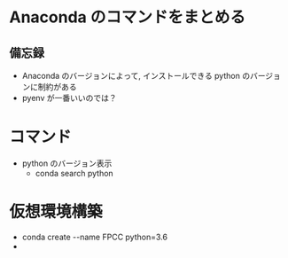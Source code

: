 # Anaconda のコマンドをまとめる

## 備忘録
- Anaconda のバージョンによって, インストールできる python のバージョンに制約がある
- pyenv が一番いいのでは？

# コマンド
- python のバージョン表示
    - conda search python

# 仮想環境構築
- conda create --name FPCC python=3.6
- 
